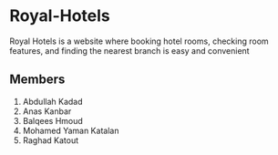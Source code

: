 # Royal-Hotels

Royal Hotels is a website where booking hotel rooms, checking room features, and finding the nearest branch is easy and convenient

## Members

1. Abdullah Kadad
2. Anas Kanbar
3. Balqees Hmoud
4. Mohamed Yaman Katalan
5. Raghad Katout
